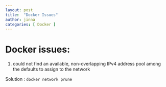 ```yaml
---
layout: post
title:  "Docker Issues"
author: jinna
categories: [ Docker ]
---
```


# Docker issues:

1. could not find an available, non-overlapping IPv4 address pool among the defaults to assign to the network

Solution : `docker network prune`